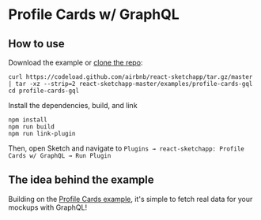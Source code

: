 # Profile Cards w/ GraphQL

## How to use
Download the example or [clone the repo](http://github.com/airbnb/react-sketchapp):
```
curl https://codeload.github.com/airbnb/react-sketchapp/tar.gz/master | tar -xz --strip=2 react-sketchapp-master/examples/profile-cards-gql
cd profile-cards-gql
```

Install the dependencies, build, and link
```
npm install
npm run build
npm run link-plugin
```

Then, open Sketch and navigate to `Plugins → react-sketchapp: Profile Cards w/ GraphQL → Run Plugin`

## The idea behind the example

Building on the [Profile Cards example](../profile-cards), it's simple to fetch real data for your mockups with GraphQL!
